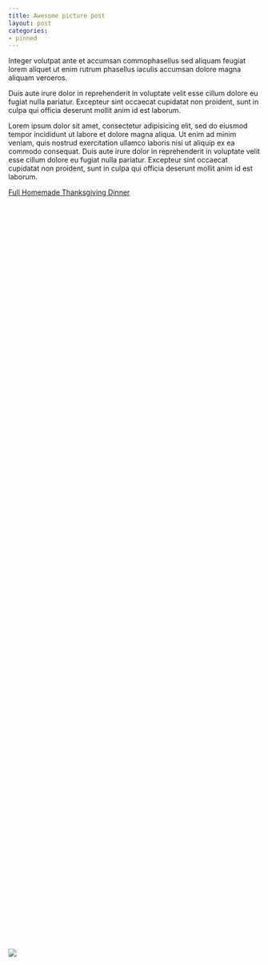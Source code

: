 ```yaml
---
title: Awesome picture post
layout: post
categories:
- pinned
---
```


<p>Integer volutpat ante et accumsan commophasellus sed aliquam feugiat lorem aliquet ut enim rutrum phasellus iaculis accumsan dolore magna aliquam veroeros.</p>
<p>Duis aute irure dolor in reprehenderit in voluptate velit esse cillum dolore eu fugiat nulla pariatur. Excepteur sint occaecat cupidatat non proident, sunt in culpa qui officia deserunt mollit anim id est laborum.</p>

<img id="center_image" src="assets/images/pic5.jpg"/>

<style>
#center_image{
position: absolute;
top: 50%;
margin: -50px auto 0;
}
</style>

<p>Lorem ipsum dolor sit amet, consectetur adipisicing elit, sed do eiusmod tempor incididunt
ut labore et dolore magna aliqua. Ut enim ad minim veniam, quis nostrud exercitation ullamco
laboris nisi ut aliquip ex ea commodo consequat. Duis aute irure dolor in reprehenderit
in voluptate velit esse cillum dolore eu fugiat nulla pariatur. Excepteur sint occaecat
cupidatat non proident, sunt in culpa qui officia deserunt mollit anim id est laborum.</p>

<a class="embedly-card" href="https://500px.com/photo/127469533/full-homemade-thanksgivingdinner-
by-brent-hofacker">Full Homemade Thanksgiving Dinner</a>
<script async src="//cdn.embedly.com/widgets/platform.js" charset="UTF-8"></script>